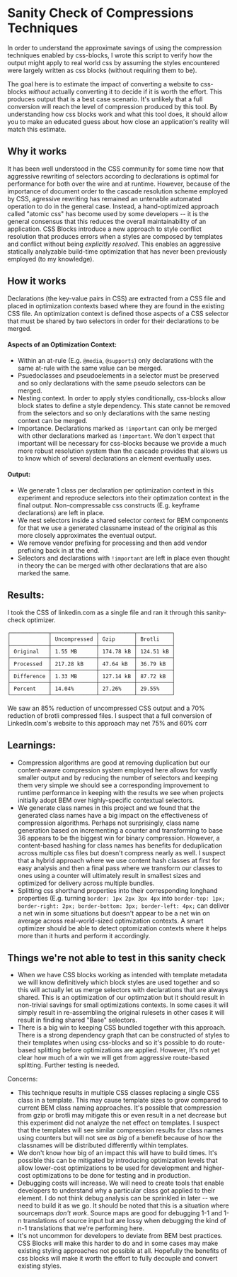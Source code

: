 # Sanity Check of Compressions Techniques

In order to understand the approximate savings of using the compression
techniques enabled by css-blocks, I wrote this script to verify how the
output might apply to real world css by assuming the styles encountered
were largely written as css blocks (without requiring them to be).

The goal here is to estimate the impact of converting a website to
css-blocks *without* actually converting it to decide if it is worth the
effort. This produces output that is a best case scenario. It's unlikely
that a full conversion will reach the level of compression produced by
this tool. By understanding how css blocks work and what this tool does,
it should allow you to make an educated guess about how close an
application's reality will match this estimate.

## Why it works

It has been well understood in the CSS community for some time now that
aggressive rewriting of selectors according to declarations is optimal
for performance for both over the wire and at runtime. However, because
of the importance of document order to the cascade resolution scheme
employed by CSS, agressive rewriting has remained an untenable automated
operation to do in the general case. Instead, a hand-optimized approach
called "atomic css" has become used by some developers -- it is the
general consensus that this reduces the overall maintainability of an
application. CSS Blocks introduce a new approach to style conflict
resolution that produces errors when a styles are composed by templates
and conflict without being *explicitly resolved*. This enables an
aggressive statically analyzable build-time optimization that has never
been previously employed (to my knowledge).

## How it works

Declarations (the key-value pairs in CSS) are extracted from a CSS file
and placed in optimization contexts based where they are found in the
existing CSS file. An optimization context is defined those aspects of a
CSS selector that must be shared by two selectors in order for their
declarations to be merged.

#### Aspects of an Optimization Context:

* Within an at-rule (E.g. `@media`, `@supports`) only declarations with
the same at-rule with the same value can be merged.
* Psuedoclasses and pseudoelements in a selector must be preserved and
so only declarations with the same pseudo selectors can be merged.
* Nesting context. In order to apply styles conditionally, css-blocks
allow block states to define a style dependency. This state cannot
be removed from the selectors and so only declarations with the same
nesting context can be merged.
* Importance. Declarations marked as `!important` can only be merged
with other declarations marked as `!important`. We don't expect
that important will be necessary for css-blocks because we provide a
much more robust resolution system than the cascade provides that
allows us to know which of several declarations an element eventually
uses.

#### Output:

* We generate 1 class per declaration per optimization context in this
experiment and reproduce selectors into their optimzation context in the
final output. Non-compressable css constructs (E.g. keyframe
declarations) are left in place.
* We nest selectors inside a shared selector context for BEM components
for that we use a generated classname instead of the original as this
more closely approximates the eventual output.
* We remove vendor prefixing for processing and then add vendor
prefixing back in at the end.
* Selectors and declarations with `!important` are left in place even
thought in theory the can be merged with other declarations that are
also marked the same.

## Results:

I took the CSS of linkedin.com as a single file and ran it through
this sanity-check optimizer.

```
┌────────────┬──────────────┬───────────┬───────────┐
│            │ Uncompressed │ Gzip      │ Brotli    │
├────────────┼──────────────┼───────────┼───────────┤
│ Original   │ 1.55 MB      │ 174.78 kB │ 124.51 kB │
├────────────┼──────────────┼───────────┼───────────┤
│ Processed  │ 217.28 kB    │ 47.64 kB  │ 36.79 kB  │
├────────────┼──────────────┼───────────┼───────────┤
│ Difference │ 1.33 MB      │ 127.14 kB │ 87.72 kB  │
├────────────┼──────────────┼───────────┼───────────┤
│ Percent    │ 14.04%       │ 27.26%    │ 29.55%    │
└────────────┴──────────────┴───────────┴───────────┘
```

We saw an 85% reduction of uncompressed CSS output and a 70% reduction
of brotli compressed files. I suspect that a full conversion of
LinkedIn.com's website to this approach may net 75% and 60% corr

## Learnings:

* Compression algorithms are good at removing duplication but our
content-aware compression system employed here allows for vastly smaller
output and by reducing the number of selectors and keeping them very
simple we should see a corresponding improvement to runtime performance
in keeping with the results we see when projects initially adopt BEM
over highly-specific contextual selectors.
* We generate class names in this project and we found that the
generated class names have a big impact on the effectiveness of
compression algorithms. Perhaps not surprisingly, class name generation
based on incrementing a counter and transforming to base 36 appears to
be the biggest win for binary compression. However, a content-based hashing for
class names has benefits for deduplication across multiple css files but
doesn't compress nearly as well. I suspect that a hybrid approach where we 
use content hash classes at first for easy analysis and then a final
pass where we transform our classes to ones using a counter will
ultimately result in smallest sizes and optimized for delivery across
multiple bundles.
* Splitting css shorthand properties into their corresponding longhand
properties (E.g. turning `border: 1px 2px 3px 4px` into `border-top:
1px; border-right: 2px; border-bottom: 3px; border-left: 4px;` can
deliver a net win in some situations but doesn't appear to be a net win
on average across real-world-sized optimization contexts. A smart
optimizer should be able to detect optomization contexts where it helps
more than it hurts and perform it accordingly.

## Things we're not able to test in this sanity check

* When we have CSS blocks working as intended with template
  metadata we will know definitively which block styles are used together
  and so this will actually let us merge selectors with declarations that
  are always shared. This is an optimization of our optimzation but it
  should result in non-trivial savings for small optimizations contexts.
  In some cases it will simply result in re-assembling the original
  rulesets in other cases it will result in finding shared "Base"
  selectors.
* There is a big win to keeping CSS bundled together with this approach.
  There is a strong dependency graph that can be constructed of styles
  to their templates when using css-blocks and so it's possible to do
  route-based splitting before optimizations are applied. However, It's
  not yet clear how much of a win we will get from aggressive route-based
  splitting. Further testing is needed. 

Concerns:

* This technique results in multiple CSS classes replacing a single CSS
  class in a template. This may cause template sizes to grow compared to
  current BEM class naming approaches. It's possible that compression from
  gzip or brotli may mitigate this or even result in a net decrease but
  this experiment did not analyze the net effect on templates. I suspect
  that the templates will see similar compression results for class names
  using counters but will not see *as big* of a benefit because of how the
  classnames will be distributed differently within templates.
* We don't know how big of an impact this will have to build times. It's
  possible this can be mitigated by introducing optimization levels that
  allow lower-cost optimizations to be used for development and
  higher-cost optimizations to be done for testing and in production.
* Debugging costs will increase. We will need to create tools that
  enable developers to understand why a particular class got applied to
  their element. I do not think debug analysis can be sprinkled in later
  -- we need to build it as we go. It should be noted that this is a
   situation where sourcemaps *don't work*. Source maps are good for
  debugging 1-1 and 1-n translations of source input but are lossy when
  debugging the kind of n-1 translations that we're performing here.
* It's not uncommon for developers to deviate from BEM best practices.
  CSS Blocks will make this harder to do and in some cases may make
  existing styling approaches not possible at all. Hopefully the
  benefits of css blocks will make it worth the effort to fully decouple
  and convert existing styles.
